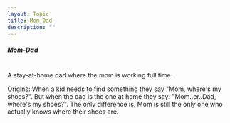 ```yaml
---
layout: Topic
title: Mom-Dad
description: ""
---
```

##### Mom-Dad
<br>
A stay-at-home dad where the mom is working full time.

Origins: When a kid needs to find something they say "Mom, where's my shoes?". But when the dad is the one at home they say: "Mom..er..Dad, where's my shoes?". The only difference is, Mom is still the only one who actually knows where their shoes are.
